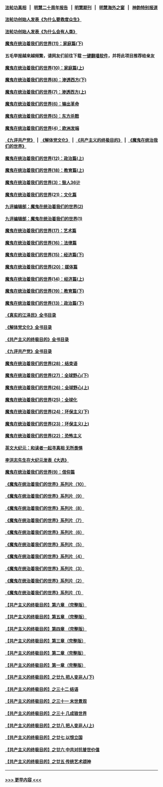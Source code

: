 #### [法轮功真相](https://github.com/gfw-breaker/truth/blob/master/README.md?t=0) &nbsp;&nbsp;|&nbsp;&nbsp; [明慧二十周年报告](https://github.com/gfw-breaker/mh-reports/blob/master/README.md?t=0) &nbsp;&nbsp;|&nbsp;&nbsp;[明慧期刊](https://github.com/gfw-breaker/mh-qikan) &nbsp;&nbsp;|&nbsp;&nbsp; [明慧海外之窗](https://github.com/gfw-breaker/mh-news/blob/master/README.md?t=0) &nbsp;&nbsp;|&nbsp;&nbsp; [神韵特别报道](https://github.com/gfw-breaker/mh-news/blob/master/shenyun.md?t=0)
#### [法轮功创始人发表《为什么要救度众生》](../pages/nsc422/n13975246.md?t=06280343) 
#### [法轮功创始人发表《为什么会有人类》](../pages/nsc422/n13912117.md?t=06280343) 
#### [魔鬼在统治着我们的世界(11)：家庭篇(下)](../pages/nsc422/n10440961.md?t=06280343) 
#### 五毛举报越来越频繁，请网友们前往下载 [一键翻墙软件](https://github.com/gfw-breaker/ssr-accounts)，并将此项目推荐给亲友
#### [魔鬼在统治着我们的世界(10)：家庭篇(上)](../pages/nsc422/n10435448.md?t=06280343) 
#### [魔鬼在统治着我们的世界(8)：渗透西方(下)](../pages/nsc422/n10429603.md?t=06280343) 
#### [魔鬼在统治着我们的世界(7)：渗透西方(上)](../pages/nsc422/n10426013.md?t=06280343) 
#### [魔鬼在统治着我们的世界(6)：输出革命](../pages/nsc422/n10421536.md?t=06280343) 
#### [魔鬼在统治着我们的世界(5)：东方杀戮](../pages/nsc422/n10417707.md?t=06280343) 
#### [魔鬼在统治着我们的世界(4)：欧洲发端](../pages/nsc422/n10414890.md?t=06280343) 
#### [《九评共产党》](https://github.com/begood0513/9ping.md/blob/master/README.md) &nbsp;|&nbsp; [《解体党文化》](../../../../jtdwh.md/blob/master/README.md)  &nbsp;|&nbsp; [《共产主义的终极目的》](../../../../gczydzjmd.md/blob/master/README.md) &nbsp;|&nbsp; [《魔鬼在统治我们的世界》](../../../../mgztzwmdsj.md/blob/master/README.md) 
#### [魔鬼在统治着我们的世界(12)：政治篇(上)](../pages/nsc422/n10444576.md?t=06280343) 
#### [魔鬼在统治着我们的世界(18)：教育篇(上)](../pages/nsc422/n10526970.md?t=06280343) 
#### [魔鬼在统治着我们的世界(3)：毁人36计](../pages/nsc422/n10411583.md?t=06280343) 
#### [魔鬼在统治着我们的世界(21)：文化篇](../pages/nsc422/n10597706.md?t=06280343) 
#### [九评编辑部：魔鬼在统治着我们的世界(2)](../pages/nsc422/n10410036.md?t=06280343) 
#### [九评编辑部：魔鬼在统治着我们的世界(1)](../pages/nsc422/n10406825.md?t=06280343) 
#### [魔鬼在统治着我们的世界(17)：艺术篇](../pages/nsc422/n10499093.md?t=06280343) 
#### [魔鬼在统治着我们的世界(16)：法律篇](../pages/nsc422/n10485969.md?t=06280343) 
#### [魔鬼在统治着我们的世界(15)：经济篇(下)](../pages/nsc422/n10469975.md?t=06280343) 
#### [魔鬼在统治着我们的世界(20)：媒体篇](../pages/nsc422/n10586579.md?t=06280343) 
#### [魔鬼在统治着我们的世界(14)：经济篇(上)](../pages/nsc422/n10457370.md?t=06280343) 
#### [魔鬼在统治着我们的世界(19)：教育篇(下)](../pages/nsc422/n10564808.md?t=06280343) 
#### [魔鬼在统治着我们的世界(13)：政治篇(下)](../pages/nsc422/n10448270.md?t=06280343) 
#### [《真实的江泽民》全书目录](../pages/nsc422/n13721399.md?t=06280343) 
#### [《解体党文化》全书目录](../pages/nsc422/n13721157.md?t=06280343) 
#### [《共产主义的终极目的》全书目录](../pages/nsc422/n13721048.md?t=06280343) 
#### [《九评共产党》全书目录](../pages/nsc422/n13708085.md?t=06280343) 
#### [魔鬼在统治着我们的世界(28)：结束语](../pages/nsc422/n10936246.md?t=06280343) 
#### [魔鬼在统治着我们的世界(27)：全球野心(下)](../pages/nsc422/n10928319.md?t=06280343) 
#### [魔鬼在统治着我们的世界(26)：全球野心(上)](../pages/nsc422/n10900318.md?t=06280343) 
#### [魔鬼在统治着我们的世界(25)：全球化](../pages/nsc422/n10788205.md?t=06280343) 
#### [魔鬼在统治着我们的世界(24)：环保主义(下)](../pages/nsc422/n10695307.md?t=06280343) 
#### [魔鬼在统治着我们的世界(23)：环保主义(上)](../pages/nsc422/n10688613.md?t=06280343) 
#### [魔鬼在统治着我们的世界(22)：恐怖主义](../pages/nsc422/n10614727.md?t=06280343) 
#### [英文大纪元：和读者一起寻真相 无所畏惧](../pages/nsc422/n12542027.md?t=06280343) 
#### [李洪志先生在大纪元发表《大选》](../pages/nsc422/n12534746.md?t=06280343) 
#### [魔鬼在统治着我们的世界(9)：信仰篇](../pages/nsc422/n10432159.md?t=06280343) 
#### [《魔鬼在统治着我们的世界》系列片（10）](../pages/nsc422/n12292670.md?t=06280343) 
#### [《魔鬼在统治着我们的世界》系列片（9）](../pages/nsc422/n12290859.md?t=06280343) 
#### [《魔鬼在统治着我们的世界》系列片（8）](../pages/nsc422/n12287445.md?t=06280343) 
#### [《魔鬼在统治着我们的世界》系列片（7）](../pages/nsc422/n12283425.md?t=06280343) 
#### [《魔鬼在统治着我们的世界》系列片（6）](../pages/nsc422/n12282314.md?t=06280343) 
#### [《魔鬼在统治着我们的世界》系列片（5）](../pages/nsc422/n12281419.md?t=06280343) 
#### [《魔鬼在统治着我们的世界》系列片（4）](../pages/nsc422/n12274024.md?t=06280343) 
#### [《魔鬼在统治着我们的世界》系列片（3）](../pages/nsc422/n12271322.md?t=06280343) 
#### [《魔鬼在统治着我们的世界》系列片（2）](../pages/nsc422/n12269049.md?t=06280343) 
#### [《魔鬼在统治着我们的世界》系列片（1）](../pages/nsc422/n12267575.md?t=06280343) 
#### [【共产主义的终极目的】第六章 （完整版）](../pages/nsc422/n11428913.md?t=06280343) 
#### [【共产主义的终极目的】第五章 （完整版）](../pages/nsc422/n11428912.md?t=06280343) 
#### [【共产主义的终极目的】第四章 （完整版）](../pages/nsc422/n11428907.md?t=06280343) 
#### [【共产主义的终极目的】第三章（完整版）](../pages/nsc422/n11428848.md?t=06280343) 
#### [【共产主义的终极目的】第二章（完整版）](../pages/nsc422/n11428831.md?t=06280343) 
#### [【共产主义的终极目的】第一章（完整版）](../pages/nsc422/n11417651.md?t=06280343) 
#### [【共产主义的终极目的】之廿九 把人变非人(下)](../pages/nsc422/n11344140.md?t=06280343) 
#### [【共产主义的终极目的】之三十二 结语](../pages/nsc422/n11360535.md?t=06280343) 
#### [【共产主义的终极目的】之三十一 末世景观](../pages/nsc422/n11351129.md?t=06280343) 
#### [【共产主义的终极目的】之三十 几成狼世界](../pages/nsc422/n11348280.md?t=06280343) 
#### [【共产主义的终极目的】之廿八 把人变非人(上)](../pages/nsc422/n11340492.md?t=06280343) 
#### [【共产主义的终极目的】之廿七 以恨立国](../pages/nsc422/n11336944.md?t=06280343) 
#### [【共产主义的终极目的】之廿六 中共对抗普世价值](../pages/nsc422/n11324785.md?t=06280343) 
#### [【共产主义的终极目的】之廿五 传统艺术颂神](../pages/nsc422/n11296396.md?t=06280343) 

----
#### [ >>> 更早内容 <<< ](../indexes/nsc422-earlier.md)
